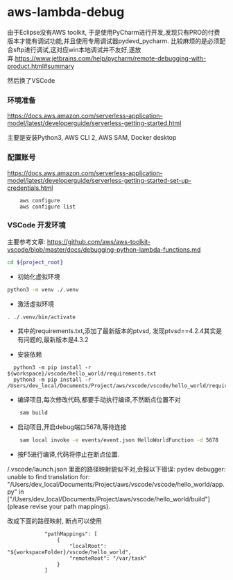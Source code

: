 # aws-lambda-debug

由于Eclipse没有AWS toolkit, 于是使用PyCharm进行开发,发现只有PRO的付费版本才能有调试功能,并且使用专用调试器pydevd_pycharm. 比较麻烦的是必须配合sftp进行调试,这对应win本地调试并不友好,遂放弃.https://www.jetbrains.com/help/pycharm/remote-debugging-with-product.html#summary

然后换了VSCode 

### 环境准备

https://docs.aws.amazon.com/serverless-application-model/latest/developerguide/serverless-getting-started.html

主要是安装Python3, AWS CLI 2, AWS SAM, Docker desktop



### 配置账号

https://docs.aws.amazon.com/serverless-application-model/latest/developerguide/serverless-getting-started-set-up-credentials.html

```
    aws configure
    aws configure list
```


### VSCode 开发环境

主要参考文章: https://github.com/aws/aws-toolkit-vscode/blob/master/docs/debugging-python-lambda-functions.md

  ```bash
  cd ${project_root}
  ```

 - 初始化虚拟环境
  
  ```bash
  python3 -m venv ./.venv
  ```

 - 激活虚拟环境
 
 ```bash
. ./.venv/bin/activate
```

 - 其中的requirements.txt,添加了最新版本的ptvsd, 发现ptvsd==4.2.4其实是有问题的,最新版本是4.3.2

 - 安装依赖
 
 ```
   python3 -m pip install -r ${workspace}/vscode/hello_world/requirements.txt
   python3 -m pip install -r /Users/dev_local/Documents/Project/aws/vscode/vscode/hello_world/requirements.txt
```

 - 编译项目,每次修改代码,都要手动执行编译,不然断点位置不对

```bash
    sam build
```

 - 启动项目,开启debug端口5678,等待连接

```bash
    sam local invoke -e events/event.json HelloWorldFunction -d 5678
```

 - 按F5进行编译,代码将停止在断点位置.

<sam app root>/.vscode/launch.json 里面的路径映射貌似不对,会报以下错误:
        pydev debugger: unable to find translation for: "/Users/dev_local/Documents/Project/aws/vscode/vscode/hello_world/app.py" in ["/Users/dev_local/Documents/Project/aws/vscode/hello_world/build"] (please revise your path mappings).

改成下面的路径映射, 断点可以使用

```
            "pathMappings": [
                {
                    "localRoot": "${workspaceFolder}/vscode/hello_world",
                    "remoteRoot": "/var/task"
                }
            ]
```
